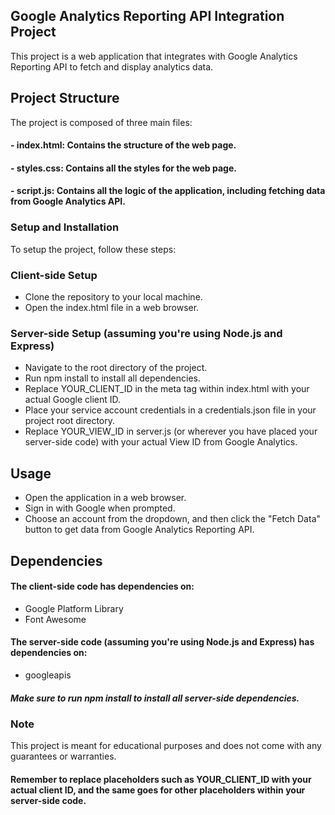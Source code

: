 ## Google Analytics Reporting API Integration Project
This project is a web application that integrates with Google Analytics Reporting API to fetch and display analytics data.

## Project Structure
The project is composed of three main files:

####  - index.html: Contains the structure of the web page.
####  - styles.css: Contains all the styles for the web page.
####  - script.js: Contains all the logic of the application, including fetching data from Google Analytics API.

### Setup and Installation

To setup the project, follow these steps:

### Client-side Setup

- Clone the repository to your local machine.
- Open the index.html file in a web browser.

### Server-side Setup (assuming you're using Node.js and Express)

- Navigate to the root directory of the project.
- Run npm install to install all dependencies.
- Replace YOUR_CLIENT_ID in the meta tag within index.html with your actual Google client ID.
- Place your service account credentials in a credentials.json file in your project root directory.
- Replace YOUR_VIEW_ID in server.js (or wherever you have placed your server-side code) with your actual View ID from Google Analytics.

## Usage

- Open the application in a web browser. 
- Sign in with Google when prompted. 
- Choose an account from the dropdown, and then click the "Fetch Data" button to get data from Google Analytics Reporting API.

## Dependencies

#### The client-side code has dependencies on:

- Google Platform Library
- Font Awesome

#### The server-side code (assuming you're using Node.js and Express) has dependencies on:

- googleapis

##### Make sure to run npm install to install all server-side dependencies.

### Note
This project is meant for educational purposes and does not come with any guarantees or warranties.

#### Remember to replace placeholders such as YOUR_CLIENT_ID with your actual client ID, and the same goes for other placeholders within your server-side code.

